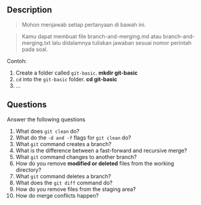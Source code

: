 ## Description
> Mohon menjawab setiap pertanyaan di bawah ini.

> Kamu dapat membuat file branch-and-merging.md atau branch-and-merging.txt lalu didalamnya tuliskan jawaban sesuai nomor perintah pada soal.

Contoh:
1. Create a folder called `git-basic`. **mkdir git-basic**
2. `cd` into the `git-basic` folder. **cd git-basic**
3. ...

## Questions
Answer the following questions

1. What does `git clean` do? 
2. What do the `-d and -f` flags for `git clean` do? 
3. What `git` command creates a branch? 
4. What is the difference between a fast-forward and recursive merge? 
5. What `git` command changes to another branch? 
6. How do you remove **modified or deleted** files from the working directory? 
7. What `git` command deletes a branch? 
8. What does the `git diff` command do?
9. How do you remove files from the staging area? 
10. How do merge conflicts happen?
